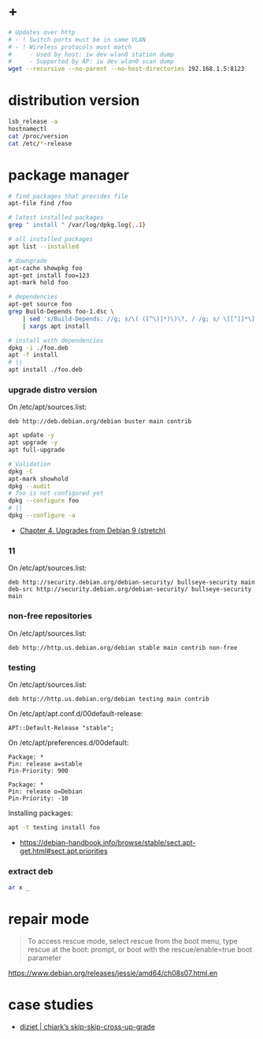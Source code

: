 # +

```bash
# Updates over http
# - ! Switch ports must be in same VLAN
# - ! Wireless protocols must match
#     - Used by host: iw dev wlan0 station dump
#     - Supported by AP: iw dev wlan0 scan dump
wget --recursive --no-parent --no-host-directories 192.168.1.5:8123
```

# distribution version

```bash
lsb_release -a
hostnamectl
cat /proc/version
cat /etc/*-release
```

# package manager

```bash
# find packages that provides file
apt-file find /foo

# latest installed packages
grep " install " /var/log/dpkg.log{,.1}

# all installed packages
apt list --installed

# downgrade
apt-cache showpkg foo
apt-get install foo=123
apt-mark hold foo

# dependencies
apt-get source foo
grep Build-Depends foo-1.dsc \
    | sed 's/Build-Depends: //g; s/\( ([^\)]*)\)\?, / /g; s/ \[[^]]*\] */ /g;' \
    | xargs apt install

# install with dependencies
dpkg -i ./foo.deb
apt -f install
# ||
apt install ./foo.deb
```

### upgrade distro version

On /etc/apt/sources.list:

```
deb http://deb.debian.org/debian buster main contrib
```

```bash
apt update -y
apt upgrade -y
apt full-upgrade

# Validation
dpkg -C
apt-mark showhold
dpkg --audit
# foo is not configured yet
dpkg --configure foo
# ||
dpkg --configure -a
```

- [Chapter 4\. Upgrades from Debian 9 \(stretch\)](https://www.debian.org/releases/buster/amd64/release-notes/ch-upgrading.en.html)

### 11

On /etc/apt/sources.list:

```
deb http://security.debian.org/debian-security/ bullseye-security main
deb-src http://security.debian.org/debian-security/ bullseye-security main
```

### non-free repositories

On /etc/apt/sources.list:

```
deb http://http.us.debian.org/debian stable main contrib non-free
```

### testing

On /etc/apt/sources.list:

```
deb http://http.us.debian.org/debian testing main contrib
```

On /etc/apt/apt.conf.d/00default-release:

```
APT::Default-Release "stable";
```

On /etc/apt/preferences.d/00default:

```
Package: *
Pin: release a=stable
Pin-Priority: 900

Package: *
Pin: release o=Debian
Pin-Priority: -10
```

Installing packages:

```bash
apt -t testing install foo
```

- https://debian-handbook.info/browse/stable/sect.apt-get.html#sect.apt.priorities

### extract deb

```bash
ar x _
```

# repair mode

> To access rescue mode, select rescue from the boot menu, type rescue at the boot: prompt, or boot with the rescue/enable=true boot parameter

https://www.debian.org/releases/jessie/amd64/ch08s07.html.en

# case studies

- [diziet \| chiark’s skip\-skip\-cross\-up\-grade](https://diziet.dreamwidth.org/11840.html)
